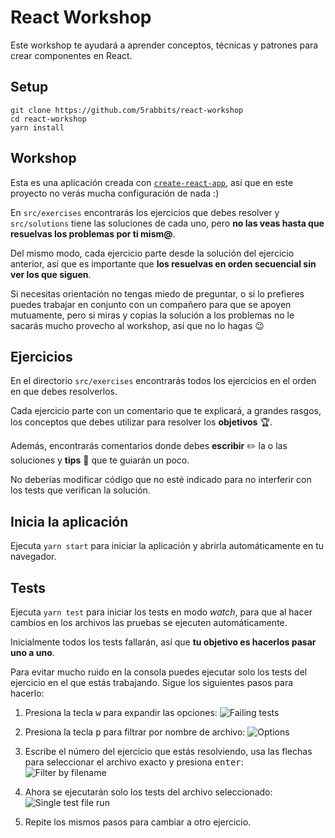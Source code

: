 # React Workshop

Este workshop te ayudará a aprender conceptos, técnicas y patrones para crear componentes en React.

## Setup

```
git clone https://github.com/5rabbits/react-workshop
cd react-workshop
yarn install
```

## Workshop

Esta es una aplicación creada con [`create-react-app`](https://github.com/facebook/create-react-app),
así que en este proyecto no verás mucha configuración de nada :)

En `src/exercises` encontrarás los ejercicios que debes resolver y `src/solutions` tiene las soluciones de cada uno, pero **no las veas hasta que resuelvas los problemas por ti mism@**.

Del mismo modo, cada ejercicio parte desde la solución del ejercicio anterior, así que es importante que **los resuelvas en orden secuencial sin ver los que siguen**.

Si necesitas orientación no tengas miedo de preguntar, o si lo prefieres puedes trabajar en conjunto con un compañero para que se apoyen mutuamente, pero si miras y copias la solución a los problemas no le sacarás mucho provecho al workshop, así que no lo hagas 😉

## Ejercicios

En el directorio `src/exercises` encontrarás todos los ejercicios en el orden en que debes resolverlos.

Cada ejercicio parte con un comentario que te explicará, a grandes rasgos, los conceptos que debes utilizar para resolver los **objetivos** 🏆.

Además, encontrarás comentarios donde debes **escribir** ✏️ la o las soluciones y **tips** 🦄 que te guiarán un poco.

No deberías modificar código que no esté indicado para no interferir con los tests que verifican la solución.

## Inicia la aplicación

Ejecuta `yarn start` para iniciar la aplicación y abrirla automáticamente en tu navegador.

## Tests

Ejecuta `yarn test` para iniciar los tests en modo _watch_, para que al hacer cambios en los archivos las pruebas se ejecuten automáticamente.

Inicialmente todos los tests fallarán, así que **tu objetivo es hacerlos pasar uno a uno**.

Para evitar mucho ruido en la consola puedes ejecutar solo los tests del ejercicio en el que estás trabajando. Sigue los siguientes pasos para hacerlo:

1.  Presiona la tecla <kbd>w</kbd> para expandir las opciones:
    ![Failing tests](https://raw.githubusercontent.com/rdiazv/react-workshop/readme-assets/assets/test-01.png)

1.  Presiona la tecla <kbd>p</kbd> para filtrar por nombre de archivo:
    ![Options](https://raw.githubusercontent.com/rdiazv/react-workshop/readme-assets/assets/test-02.png)

1.  Escribe el número del ejercicio que estás resolviendo, usa las flechas para seleccionar el archivo exacto y presiona <kbd>enter</kbd>:
    ![Filter by filename](https://raw.githubusercontent.com/rdiazv/react-workshop/readme-assets/assets/test-03.png)

1.  Ahora se ejecutarán solo los tests del archivo seleccionado:
    ![Single test file run](https://raw.githubusercontent.com/rdiazv/react-workshop/readme-assets/assets/test-04.png)

1.  Repite los mismos pasos para cambiar a otro ejercicio.
